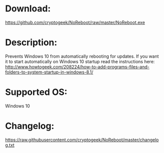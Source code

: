 # Download:
https://github.com/cryptogeek/NoReboot/raw/master/NoReboot.exe

# Description:
Prevents Windows 10 from automatically rebooting for updates.
If you want it to start automatically on Windows 10 startup read the instructions here:
http://www.howtogeek.com/208224/how-to-add-programs-files-and-folders-to-system-startup-in-windows-8.1/

# Supported OS: 
Windows 10  

# Changelog:
https://raw.githubusercontent.com/cryptogeek/NoReboot/master/changelog.txt